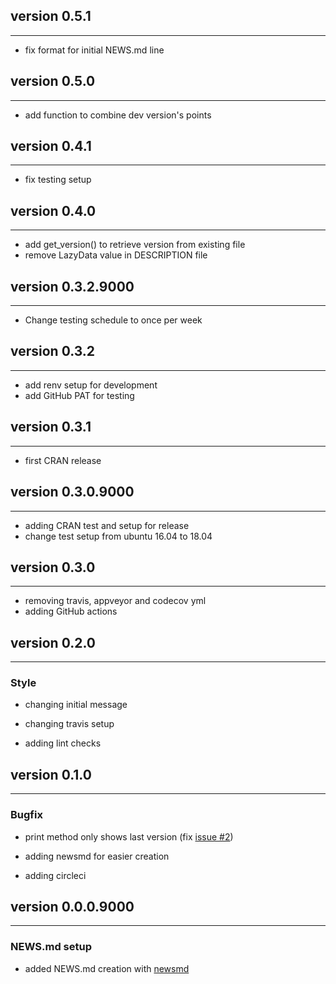 ## version 0.5.1

---

- fix format for initial NEWS.md line

## version 0.5.0

---

- add function to combine dev version's points

## version 0.4.1

---

- fix testing setup

## version 0.4.0

---

- add get_version() to retrieve version from existing file
- remove LazyData value in DESCRIPTION file

## version 0.3.2.9000

---

- Change testing schedule to once per week

## version 0.3.2

---

- add renv setup for development
- add GitHub PAT for testing

## version 0.3.1

---

- first CRAN release

## version 0.3.0.9000

---

- adding CRAN test and setup for release
- change test setup from ubuntu 16.04 to 18.04

## version 0.3.0

---

- removing travis, appveyor and codecov yml
- adding GitHub actions

## version 0.2.0

---


### Style

- changing initial message

- changing travis setup
- adding lint checks

## version 0.1.0

---


### Bugfix

- print method only shows last version (fix [issue #2](https://github.com/Dschaykib/newsmd/issues/2))

- adding newsmd for easier creation
- adding circleci

## version 0.0.0.9000

---

### NEWS.md setup

- added NEWS.md creation with [newsmd](https://github.com/Dschaykib/newsmd)

